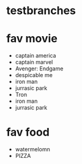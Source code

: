 # testbranches

# fav movie
- captain america 
- captain marvel
- Avenger: Endgame
- despicable me
- iron man 
- jurrasic park
- Tron
- iron man 
- jurrasic park

# fav food 
- watermelomn
- PIZZA
